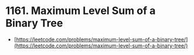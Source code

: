 # 1161. Maximum Level Sum of a Binary Tree

- [https://leetcode.com/problems/maximum-level-sum-of-a-binary-tree/](https://leetcode.com/problems/maximum-level-sum-of-a-binary-tree/)
